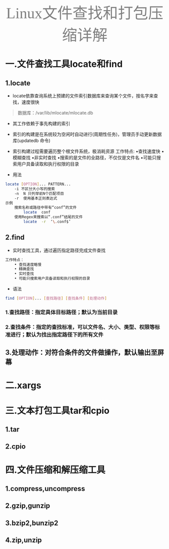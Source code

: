 <center><font size=214 face=黑体 color=grey>Linux文件查找和打包压缩详解</font></center>

# 一.文件查找工具locate和find

## 1.locate

- locate依靠查询系统上预建的文件索引数据库来查询某个文件，按名字来查找，速度很快 

> 数据库：/var/lib/mlocate/mlocate.db 

- 其工作依赖于事先构建的索引 
- 索引的构建是在系统较为空闲时自动进行(周期性任务)，管理员手动更新数据库(updatedb 命令) 
- 索引构建过程需要遍历整个根文件系统，极消耗资源 
工作特点: 
    •查找速度快 
    •模糊查找 
    •非实时查找 
    •搜索的是文件的全路径，不仅仅是文件名 
    •可能只搜索用户具备读取和执行权限的目录

- 用法

```bash
locate [OPTION]... PATTERN...
    -i 不区分大小写的搜索 
    -n  N 只列举前N个匹配项目 
    -r  使用基本正则表达式 
示例 
    搜索名称或路径中带有“conf”的文件 
        locate  conf 
    使用Regex来搜索以“.conf”结尾的文件 
        locate  -r  ‘\.conf$’ 

```

## 2.find

- 实时查找工具，通过遍历指定路径完成文件查找 

```bash
工作特点： 
    • 查找速度略慢 
    • 精确查找 
    • 实时查找 
    • 可能只搜索用户具备读取和执行权限的目录 
```

- 语法

```bash
find [OPTION]... [查找路径] [查找条件] [处理动作] 
```

### 1.查找路径：指定具体目标路径；默认为当前目录 


### 2.查找条件：指定的查找标准，可以文件名、大小、类型、权限等标准进行；默认为找出指定路径下的所有文件 

## 3.处理动作：对符合条件的文件做操作，默认输出至屏幕 




# 二.xargs


# 三.文本打包工具tar和cpio

## 1.tar

## 2.cpio

# 四.文件压缩和解压缩工具

## 1.compress,uncompress

## 2.gzip,gunzip

## 3.bzip2,bunzip2

## 4.zip,unzip
